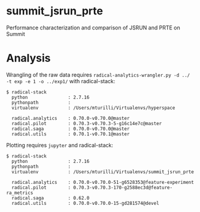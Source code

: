 # summit_jsrun_prte
Performance characterization and comparison of JSRUN and PRTE on Summit

# Analysis
Wrangling of the raw data requires `radical-analytics-wrangler.py -d ../ -t exp -e 1 -o ../exp1/` with radical-stack:
```
$ radical-stack 
  python               : 2.7.16
  pythonpath           : 
  virtualenv           : /Users/mturilli/Virtualenvs/hyperspace

  radical.analytics    : 0.70.0-v0.70.0@master
  radical.pilot        : 0.70.3-v0.70.3-5-g16c14e7c@master
  radical.saga         : 0.70.0-v0.70.0@master
  radical.utils        : 0.70.1-v0.70.1@master

```

Plotting requires `jupyter` and radical-stack:
```
$ radical-stack 
  python               : 2.7.16
  pythonpath           : 
  virtualenv           : /Users/mturilli/Virtualenvs/summit_jsrun_prte

  radical.analytics    : 0.70.0-v0.70.0-51-g6528353@feature-experiment
  radical.pilot        : 0.70.3-v0.70.3-170-g2588ec3d@feature-ra_metrics
  radical.saga         : 0.62.0
  radical.utils        : 0.70.0-v0.70.0-15-gd281574@devel

```
